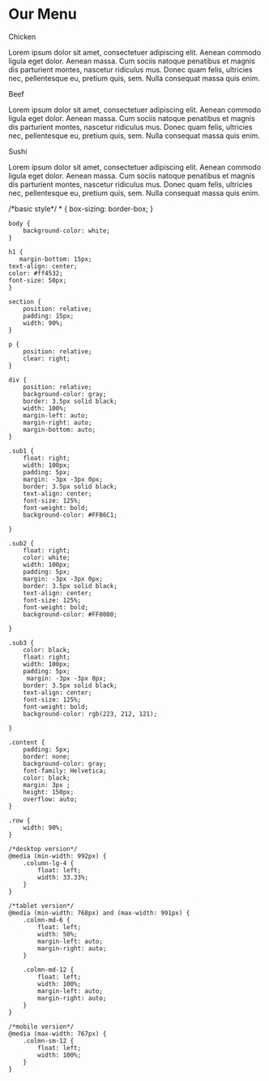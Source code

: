 <!DOCTYPE html>
<html>

<head>
    <meta charset="utf-8">
    <title>mod2-solution</title>
</head>
<link rel="stylesheet" type="text/css" href="css/style.css">

<body>
    <h1>Our Menu</h1>
    <section class="column-lg-4 colmn-md-6 colmn-sm-12">
        <div>
            <p class="sub1">Chicken</p>
            <p class="content">
                Lorem ipsum dolor sit amet, consectetuer adipiscing elit. Aenean commodo ligula eget dolor. Aenean massa. Cum sociis natoque penatibus et magnis dis parturient montes, nascetur ridiculus mus. Donec quam felis, ultricies nec, pellentesque eu, pretium quis, sem. Nulla consequat massa quis enim.
            </p>
        </div>
    </section>
    <section class="column-lg-4 colmn-md-6 colmn-sm-12">
        <div>
            <p class="sub2">Beef</p>
            <p class="content">
                Lorem ipsum dolor sit amet, consectetuer adipiscing elit. Aenean commodo ligula eget dolor. Aenean massa. Cum sociis natoque penatibus et magnis dis parturient montes, nascetur ridiculus mus. Donec quam felis, ultricies nec, pellentesque eu, pretium quis, sem. Nulla consequat massa quis enim.
        </div>
    </section>
    <section class="column-lg-4 colmn-md-12 colmn-sm-12">
        <div>
            <p class="sub3">Sushi</p>
            <p class="content">
                Lorem ipsum dolor sit amet, consectetuer adipiscing elit. Aenean commodo ligula eget dolor. Aenean massa. Cum sociis natoque penatibus et magnis dis parturient montes, nascetur ridiculus mus. Donec quam felis, ultricies nec, pellentesque eu, pretium quis, sem. Nulla consequat massa quis enim.
            </p>
        </div>
</body>

</html>
 /*basic style*/
    * {
        box-sizing: border-box;
    }

    body {
        background-color: white;
    }

    h1 {
       margin-bottom: 15px;
    text-align: center;
    color: #ff4532;
    font-size: 50px;
    }

    section {
        position: relative;
        padding: 15px;
        width: 90%;
    }

    p {
        position: relative;
        clear: right;
    }

    div {
        position: relative;
        background-color: gray;
        border: 3.5px solid black;
        width: 100%;
        margin-left: auto;
        margin-right: auto;
        margin-bottom: auto;
    }

    .sub1 {
        float: right;
        width: 100px;
        padding: 5px;
        margin: -3px -3px 0px;
        border: 3.5px solid black;
        text-align: center;
        font-size: 125%;
        font-weight: bold;
        background-color: #FFB6C1;

    }

    .sub2 {
        float: right;
        color: white;
        width: 100px;
        padding: 5px;
        margin: -3px -3px 0px;
        border: 3.5px solid black;
        text-align: center;
        font-size: 125%;
        font-weight: bold;
        background-color: #FF0000;

    }

    .sub3 {
        color: black;
        float: right;
        width: 100px;
        padding: 5px;
         margin: -3px -3px 0px;
        border: 3.5px solid black;
        text-align: center;
        font-size: 125%;
        font-weight: bold;
        background-color: rgb(223, 212, 121);

    }

    .content {
        padding: 5px;
        border: none;
        background-color: gray;
        font-family: Helvetica;
        color: black;
        margin: 3px ;
        height: 150px;
        overflow: auto;
    }

    .row {
        width: 90%;
    }

    /*desktop version*/
    @media (min-width: 992px) {
        .column-lg-4 {
            float: left;
            width: 33.33%;
        }
    }

    /*tablet version*/
    @media (min-width: 768px) and (max-width: 991px) {
        .colmn-md-6 {
            float: left;
            width: 50%;
            margin-left: auto;
            margin-right: auto;
        }

        .colmn-md-12 {
            float: left;
            width: 100%;
            margin-left: auto;
            margin-right: auto;
        }
    }

    /*mobile version*/
    @media (max-width: 767px) {
        .colmn-sm-12 {
            float: left;
            width: 100%;
        }
    }
